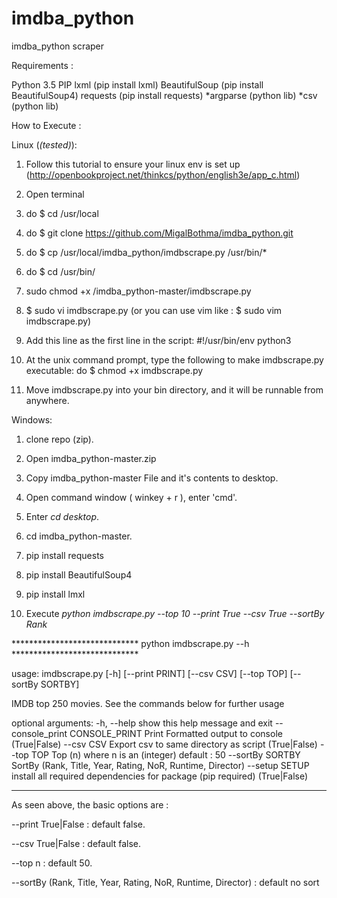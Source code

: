 # imdba_python

imdba_python scraper

Requirements :

Python 3.5
PIP
lxml (pip install lxml)
BeautifulSoup (pip install BeautifulSoup4)
requests (pip install requests)
*argparse (python lib)
*csv (python lib)

How to Execute :
  
Linux (*(tested)*): 
    
1. Follow this tutorial to ensure your linux env is set up (http://openbookproject.net/thinkcs/python/english3e/app_c.html)
    
2. Open terminal
    
3. do $ cd /usr/local

4. do $ git clone https://github.com/MigalBothma/imdba_python.git

5. do $ cp /usr/local/imdba_python/imdbscrape.py /usr/bin/*

6. do $ cd /usr/bin/

7. sudo chmod +x /imdba_python-master/imdbscrape.py
    
8. $ sudo vi imdbscrape.py (or you can use vim like : $ sudo vim imdbscrape.py)
    
9. Add this line as the first line in the script:
      #!/usr/bin/env python3
    
10. At the unix command prompt, type the following to make imdbscrape.py executable:
      do $ chmod +x imdbscrape.py
    
11. Move imdbscrape.py into your bin directory, and it will be runnable from anywhere.

Windows:
    
1. clone repo (zip).
    
2. Open imdba_python-master.zip
    
3. Copy imdba_python-master File and it's contents to desktop.
    
4. Open command window ( winkey + r ), enter 'cmd'.
    
5. Enter *cd desktop*.
   
6. cd imdba_python-master.
    
7. pip install requests
    
8. pip install BeautifulSoup4

9. pip install lmxl
    
10. Execute *python imdbscrape.py --top 10 --print True --csv True --sortBy Rank*

***************************** python imdbscrape.py --h *****************************


usage: imdbscrape.py [-h] [--print PRINT] [--csv CSV] [--top TOP]
 [--sortBy SORTBY]

IMDB top 250 movies. See the commands below for further usage

optional arguments:
  -h, --help            show this help message and exit
  --console_print CONSOLE_PRINT
                        Print Formatted output to console (True|False)
  --csv CSV             Export csv to same directory as script (True|False)
  --top TOP             Top (n) where n is an (integer) default : 50
  --sortBy SORTBY       SortBy (Rank, Title, Year, Rating, NoR, Runtime,
                        Director)
  --setup SETUP         install all required dependencies for package (pip
                        required) (True|False)
  
  
*********************************************************************************



As seen above, the basic options are :

--print   True|False        : default false.

--csv     True|False        : default false.

--top n                     : default 50.

--sortBy (Rank, Title, Year, Rating, NoR, Runtime, Director) : default no sort

